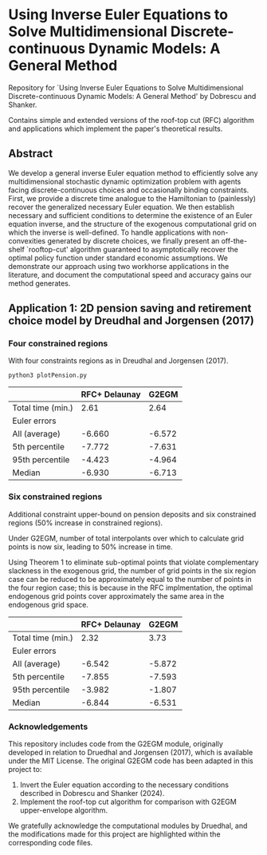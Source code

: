 # Using Inverse Euler Equations to Solve Multidimensional Discrete-continuous Dynamic Models: A General Method

Repository for `Using Inverse Euler Equations to Solve Multidimensional Discrete-continuous Dynamic Models: A General Method'  by Dobrescu and Shanker. 

Contains simple and extended versions of the roof-top cut (RFC) algorithm and applications which implement the paper's theoretical results. 

## Abstract

We develop a general inverse Euler equation method to efficiently solve any multidimensional stochastic dynamic optimization problem with agents facing discrete-continuous choices and occasionally binding constraints. First, we provide a discrete time analogue to the Hamiltonian to (painlessly) recover the generalized necessary Euler equation. We then establish necessary and sufficient conditions to determine the existence of an Euler equation inverse, and the structure of the exogenous computational grid on which the inverse is well-defined. To handle applications with non-convexities generated by discrete choices, we finally present an off-the-shelf `rooftop-cut' algorithm guaranteed to asymptotically recover the optimal policy function under standard economic assumptions. We demonstrate our approach using two workhorse applications in the literature, and document the computational speed and accuracy gains our method generates.

## Application 1: 2D pension saving and retirement choice model by Dreudhal and Jorgensen (2017)

### Four constrained regions 

With four constraints regions as in Dreudhal and Jorgensen (2017). 

```
python3 plotPension.py
``` 

<center>

|                   | RFC+ Delaunay | G2EGM |
|-------------------|---------------|-------|
| Total time (min.)  | 2.61          | 2.64  |
| Euler errors      |               |       |
| All (average)     | -6.660        |-6.572 |
| 5th percentile    | -7.772        | -7.631|
| 95th percentile   | -4.423        | -4.964|
| Median            | -6.930        | -6.713|

</center>

### Six constrained regions 

Additional constraint upper-bound on pension deposits and six constrained regions (50\% increase in constrained regions).

Under G2EGM, number of total interpolants over which to calculate grid points is now six, leading to 50% increase in time. 

Using Theorem 1 to eliminate sub-optimal points that violate complementary slackness in the exogenous grid, the number of grid points in the six region case can be reduced to be approximately equal to the number of points in the four region case; this is because in the RFC implmentation, the optimal endogenous grid points cover approximately the same area in the endogenous grid space.

<center>

|                     | RFC+ Delaunay | G2EGM      |
|---------------------|---------------|------------|
| Total time (min.)    | 2.32          | 3.73       |
| Euler errors        |               |            |
| All (average)       | -6.542        | -5.872     |
| 5th percentile      | -7.855        | -7.593     |
| 95th percentile     | -3.982        | -1.807     |
| Median              | -6.844        | -6.531     |

</center>


### Acknowledgements

This repository includes code from the G2EGM module, originally developed in relation to Druedhal and Jorgensen (2017), which is available under the MIT License. The original G2EGM code has been adapted in this project to:

1. Invert the Euler equation according to the necessary conditions described in Dobrescu and Shanker (2024).
2. Implement the roof-top cut algorithm for comparison with G2EGM upper-envelope algorithm.

We gratefully acknowledge the computational modules by Druedhal, and the modifications made for this project are highlighted within the corresponding code files.
